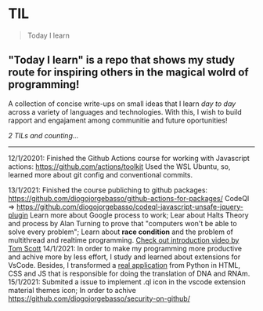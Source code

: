 # TIL
> Today I learn
## "Today I learn" is a repo that shows my study route for inspiring others in the magical wolrd of programming!

A collection of concise write-ups on small ideas that I learn *day to day* across a
variety of languages and technologies.
With this, I wish to build rapport and engajament among communitie and future oportunities!


_2 TILs and counting..._

---

12/1/20201: 
Finished the Github Actions course for working with Javascript actions: https://github.com/actions/toolkit
Used the WSL Ubuntu, so, learned more about git config and conventional commits.

13/1/2021:
Finished the course publiching to github packages: https://github.com/diogojorgebasso/github-actions-for-packages/
CodeQl => https://github.com/diogojorgebasso/codeql-javascript-unsafe-jquery-plugin
Learn more about Google process to work;
Lear about Halts Theory and process by Alan Turning to prove that "computers won't be able to solve every problem";
Learn about **race condition** and the problem of multithread and realtime programming. [Check out introduction video by Tom Scott](https://www.youtube.com/watch?v=RY_2gElt3SA)
14/1/2021:
In order to make my programming more productive and achive more by less effort, I study and learned about extensions for VsCode.
Besides, I transformed a [real application](https://github.com/diogojorgebasso/rnaedna) from Python in HTML, CSS and JS that is responsible for doing the translation of DNA and RNAm.
15/1/2021:
Submited a issue to implement .ql icon in the vscode extension material themes icon;
In order to achive https://github.com/diogojorgebasso/security-on-github/

